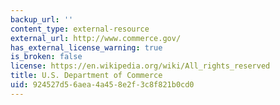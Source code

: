 ```yaml
---
backup_url: ''
content_type: external-resource
external_url: http://www.commerce.gov/
has_external_license_warning: true
is_broken: false
license: https://en.wikipedia.org/wiki/All_rights_reserved
title: U.S. Department of Commerce
uid: 924527d5-6aea-4a45-8e2f-3c8f821b0cd0
---
```

